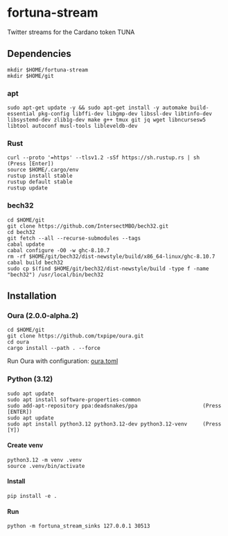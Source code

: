 # fortuna-stream
Twitter streams for the Cardano token TUNA

## Dependencies
```
mkdir $HOME/fortuna-stream
mkdir $HOME/git
```

### apt
```
sudo apt-get update -y && sudo apt-get install -y automake build-essential pkg-config libffi-dev libgmp-dev libssl-dev libtinfo-dev libsystemd-dev zlib1g-dev make g++ tmux git jq wget libncursesw5 libtool autoconf musl-tools libleveldb-dev
```

### Rust
```
curl --proto '=https' --tlsv1.2 -sSf https://sh.rustup.rs | sh    (Press [Enter])
source $HOME/.cargo/env
rustup install stable
rustup default stable
rustup update
```

### bech32
```
cd $HOME/git
git clone https://github.com/IntersectMBO/bech32.git
cd bech32
git fetch --all --recurse-submodules --tags
cabal update
cabal configure -O0 -w ghc-8.10.7
rm -rf $HOME/git/bech32/dist-newstyle/build/x86_64-linux/ghc-8.10.7
cabal build bech32
sudo cp $(find $HOME/git/bech32/dist-newstyle/build -type f -name "bech32") /usr/local/bin/bech32
```

## Installation
### Oura (2.0.0-alpha.2)
```
cd $HOME/git
git clone https://github.com/txpipe/oura.git
cd oura
cargo install --path . --force
```

Run Oura with configuration: [oura.toml](oura.toml) 

### Python (3.12)
```
sudo apt update
sudo apt install software-properties-common
sudo add-apt-repository ppa:deadsnakes/ppa                     (Press [ENTER])
sudo apt update
sudo apt install python3.12 python3.12-dev python3.12-venv     (Press [Y])
```

#### Create venv
```
python3.12 -m venv .venv
source .venv/bin/activate
```

#### Install
`pip install -e .`

#### Run
`python -m fortuna_stream_sinks 127.0.0.1 30513`